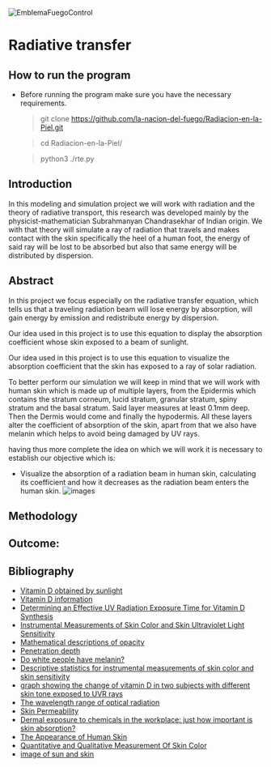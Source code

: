 ![EmblemaFuegoControl](https://user-images.githubusercontent.com/38228291/67335050-6ba2c280-f523-11e9-93c5-928435fdd118.png)
# Radiative transfer

## How to run the program
- Before running the program make sure you have the necessary requirements.

   > git clone https://github.com/la-nacion-del-fuego/Radiacion-en-la-Piel.git
   
   > cd Radiacion-en-la-Piel/  
   
   > python3 ./rte.py

## Introduction
In this modeling and simulation project we will work with radiation and the theory of radiative transport, this research was developed mainly by the physicist-mathematician Subrahmanyan Chandrasekhar of Indian origin. We with that theory will simulate a ray of radiation that travels and makes contact with the skin specifically the heel of a human foot, the energy of said ray will be lost to be absorbed but also that same energy will be distributed by dispersion.

## Abstract
In this project we focus especially on the radiative transfer equation, which tells us that a traveling radiation beam will lose energy by absorption, will gain energy by emission and redistribute energy by dispersion.

Our idea used in this project is to use this equation to display the absorption coefficient whose skin exposed to a beam of sunlight.

Our idea used in this project is to use this equation to visualize the absorption coefficient that the skin has exposed to a ray of solar radiation.

To better perform our simulation we will keep in mind that we will work with human skin which is made up of multiple layers, from the Epidermis which contains the stratum corneum, lucid stratum, granular stratum, spiny stratum and the basal stratum. Said layer measures at least 0.1mm deep. Then the Dermis would come and finally the hypodermis. All these layers alter the coefficient of absorption of the skin, apart from that we also have melanin which helps to avoid being damaged by UV rays.

having thus more complete the idea on which we will work it is necessary to establish our objective which is:
- Visualize the absorption of a radiation beam in human skin, calculating its coefficient and how it decreases as the radiation beam enters the human skin.
![images](https://user-images.githubusercontent.com/38228291/71786960-ee5ef800-3011-11ea-92ce-2d450fbc3427.png)
## Methodology

## Outcome:
## Bibliography
- [Vitamin D obtained by sunlight](http://www.fundaciondn.org/reto/la-vitamina-d-la-de-la-luz-del-sol/?fbclid=IwAR2u47-OlbKQqV20ZUsU_-hjoF41DZp2SRDyKN9KwALsftvezPtMaA5GKqM)
- [Vitamin D information](https://www.ncbi.nlm.nih.gov/pmc/articles/PMC3897598/?fbclid=IwAR2aO93VCq1d-P38d-78dmIxr7gtQLNWCd_FlABwEJEpYLZssLmnR_uovio)
- [Determining an Effective UV Radiation Exposure Time for Vitamin D Synthesis](https://onlinelibrary.wiley.com/doi/full/10.1111/php.12651)
- [Instrumental Measurements of Skin Color and Skin Ultraviolet Light Sensitivity](https://academic.oup.com/aje/article/156/4/353/112408)
- [Mathematical descriptions of opacity](https://en.wikipedia.org/wiki/Mathematical_descriptions_of_opacity)
- [Penetration depth](https://en.wikipedia.org/wiki/Penetration_depth)
- [Do white people have melanin?](https://www.quora.com/Do-white-people-have-melanin)
- [Descriptive statistics for instrumental measurements of skin color and skin sensitivity](https://academic.oup.com/view-large/867813)
- [graph showing the change of vitamin D in two subjects with different skin tone exposed to UVR rays](https://www.ncbi.nlm.nih.gov/pmc/articles/PMC3897598/figure/F33/)
- [The wavelength range of optical radiation](https://light-measurement.com/wavelength-range/?fbclid=IwAR0e8eht2FegvKUaKIGRH4NbMUdpR1__XrhesbgqO9w2EURHxQeKXcd4asQ)
- [Skin Permeability](https://www.sciencedirect.com/topics/medicine-and-dentistry/skin-permeability)
- [Dermal exposure to chemicals in the workplace: just how important is skin absorption?](https://oem.bmj.com/content/61/4/376.full)
- [The Appearance of Human Skin](http://www1.cs.columbia.edu/CAVE/publications/pdfs/Igarashi_CUTR05.pdf)
- [Quantitative and Qualitative Measurement Of Skin Color](http://www.cedlabs.com/wp-content/uploads/2014/08/Color-de-la-piel.pdf)
- [image of sun and skin](https://www.google.com/search?q=luz+solar+en+la+piel+dibujo&tbm=isch&ved=2ahUKEwjTrPuxv-3mAhVuma0KHQDCBj0Q2-cCegQIABAA&oq=luz+solar+en+la+piel+dibujo&gs_l=img.3...9327.10678..10978...0.0..0.128.804.0j7......0....1..gws-wiz-img.fy7NnsWIh9c&ei=XmESXtOFKe6ytgWAhJvoAw&bih=608&biw=1366&rlz=1C1CHBF_esMX810MX810&hl=es-419#imgrc=oO0zdwyT7k5wRM)
